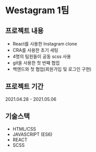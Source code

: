 # Westagram 1팀

## 프로젝트 내용

- React를 사용한 Instagram clone
- CRA를 사용한 초기 세팅
- 4명의 팀원들이 공동 scss 사용
- git을 사용한 첫 번째 협업
- 백엔드와 첫 협업(회원가입 및 로그인 구현)

## 프로젝트 기간

2021.04.28 - 2021.05.06

## 기술스택

- HTML/CSS
- JAVASCRIPT (ES6)
- REACT
- SCSS
